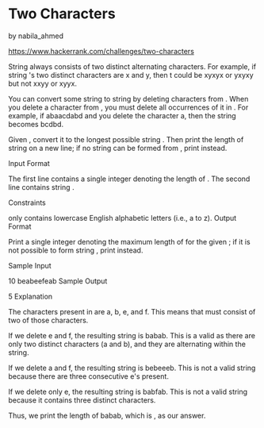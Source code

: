 # Two Characters
by nabila_ahmed

https://www.hackerrank.com/challenges/two-characters

String  always consists of two distinct alternating characters. For example, if string 's two distinct characters are x and y, then t could be xyxyx or yxyxy but not xxyy or xyyx.

You can convert some string  to string  by deleting characters from . When you delete a character from , you must delete all occurrences of it in . For example, if  abaacdabd and you delete the character a, then the string becomes bcdbd.

Given , convert it to the longest possible string . Then print the length of string  on a new line; if no string  can be formed from , print  instead.

Input Format

The first line contains a single integer denoting the length of . 
The second line contains string .

Constraints

 only contains lowercase English alphabetic letters (i.e., a to z).
Output Format

Print a single integer denoting the maximum length of  for the given ; if it is not possible to form string , print instead.

Sample Input

10
beabeefeab
Sample Output

5
Explanation

The characters present in  are a, b, e, and f. This means that  must consist of two of those characters.

If we delete e and f, the resulting string is babab. This is a valid  as there are only two distinct characters (a and b), and they are alternating within the string.

If we delete a and f, the resulting string is bebeeeb. This is not a valid string  because there are three consecutive e's present.

If we delete only e, the resulting string is babfab. This is not a valid string  because it contains three distinct characters.

Thus, we print the length of babab, which is , as our answer.
